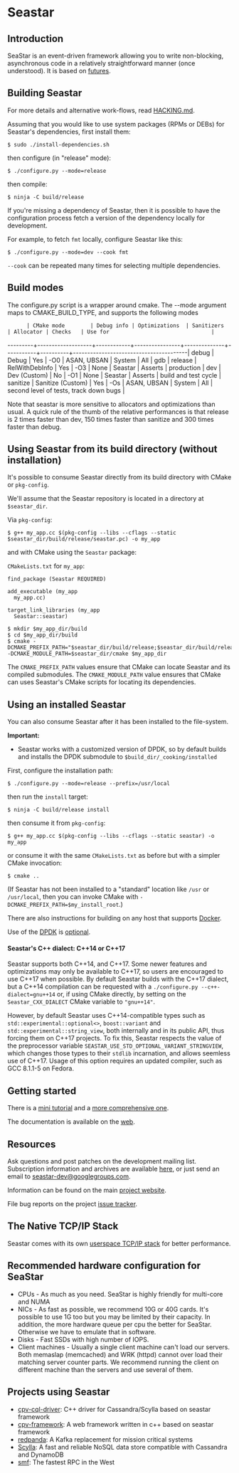Seastar
=======

Introduction
------------

SeaStar is an event-driven framework allowing you to write non-blocking,
asynchronous code in a relatively straightforward manner (once understood).
It is based on [futures](http://en.wikipedia.org/wiki/Futures_and_promises).

Building Seastar
--------------------

For more details and alternative work-flows, read [HACKING.md](./HACKING.md).

Assuming that you would like to use system packages (RPMs or DEBs) for Seastar's dependencies, first install them:

```
$ sudo ./install-dependencies.sh
```

then configure (in "release" mode):

```
$ ./configure.py --mode=release
```
then compile:

```
$ ninja -C build/release
```

If you're missing a dependency of Seastar, then it is possible to have the configuration process fetch a version of the dependency locally for development.

For example, to fetch `fmt` locally, configure Seastar like this:

```
$ ./configure.py --mode=dev --cook fmt
```

`--cook` can be repeated many times for selecting multiple dependencies.


Build modes
----------------------------------------------------------------------------

The configure.py script is a wrapper around cmake. The --mode argument
maps to CMAKE_BUILD_TYPE, and supports the following modes

          | CMake mode        | Debug info | Optimizations  | Sanitizers   | Allocator | Checks   | Use for                                |
 ---------+-------------------+------------+----------------+--------------+-----------+----------+----------------------------------------|
 debug    | Debug             | Yes        | -O0            | ASAN, UBSAN  | System    | All      | gdb                                    |
 release  | RelWithDebInfo    | Yes        | -O3            | None         | Seastar   | Asserts  | production                             |
 dev      | Dev (Custom)      | No         | -O1            | None         | Seastar   | Asserts  | build and test cycle                   |
 sanitize | Sanitize (Custom) | Yes        | -Os            | ASAN, UBSAN  | System    | All      | second level of tests, track down bugs |

Note that seastar is more sensitive to allocators and optimizations than
usual. A quick rule of the thumb of the relative performances is that
release is 2 times faster than dev, 150 times faster than sanitize and
300 times faster than debug.

Using Seastar from its build directory (without installation)
----------------------------------------------------------------------------

It's possible to consume Seastar directly from its build directory with CMake or `pkg-config`.

We'll assume that the Seastar repository is located in a directory at `$seastar_dir`.


Via `pkg-config`:

```
$ g++ my_app.cc $(pkg-config --libs --cflags --static $seastar_dir/build/release/seastar.pc) -o my_app
```

and with CMake using the `Seastar` package:


`CMakeLists.txt` for `my_app`:

```
find_package (Seastar REQUIRED)

add_executable (my_app
  my_app.cc)
  
target_link_libraries (my_app
  Seastar::seastar)
```

```
$ mkdir $my_app_dir/build
$ cd $my_app_dir/build
$ cmake -DCMAKE_PREFIX_PATH="$seastar_dir/build/release;$seastar_dir/build/release/_cooking/installed" -DCMAKE_MODULE_PATH=$seastar_dir/cmake $my_app_dir
```

The `CMAKE_PREFIX_PATH` values ensure that CMake can locate Seastar and its compiled submodules. The `CMAKE_MODULE_PATH` value ensures that CMake can uses Seastar's CMake scripts for locating its dependencies.

Using an installed Seastar
--------------------------------

You can also consume Seastar after it has been installed to the file-system.

**Important:**

- Seastar works with a customized version of DPDK, so by default builds and installs the DPDK submodule to `$build_dir/_cooking/installed`

First, configure the installation path:

```
$ ./configure.py --mode=release --prefix=/usr/local
```

then run the `install` target:

```
$ ninja -C build/release install
```

then consume it from `pkg-config`:

```
$ g++ my_app.cc $(pkg-config --libs --cflags --static seastar) -o my_app
```

or consume it with the same `CMakeLists.txt` as before but with a simpler CMake invocation:

```
$ cmake ..
```

(If Seastar has not been installed to a "standard" location like `/usr` or `/usr/local`, then you can invoke CMake with `-DCMAKE_PREFIX_PATH=$my_install_root`.)

There are also instructions for building on any host that supports [Docker](doc/building-docker.md).

Use of the [DPDK](http://dpdk.org) is [optional](doc/building-dpdk.md).

#### Seastar's C++ dialect: C++14 or C++17

Seastar supports both C++14, and C++17. Some newer features and optimizations
may only be available to C++17, so users are encouraged to use C++17 when
possible. By default Seastar builds with the C++17 dialect, but a C++14
compilation can be requested with a `./configure.py --c++-dialect=gnu++14`
or, if using CMake directly, by setting on the `Seastar_CXX_DIALECT` CMake
variable to `"gnu++14"`.

However, by default Seastar uses C++14-compatible types such as
`std::experimental::optional<>`, `boost::variant` and `std::experimental::string_view`, both internally and in its public
API, thus forcing them on C++17 projects. To fix this, Seastar respects the value of the preprocessor variable
`SEASTAR_USE_STD_OPTIONAL_VARIANT_STRINGVIEW`, which changes those types to their `stdlib` incarnation, and allows
seemless use of C++17. Usage of this option requires an updated compiler, such
as GCC 8.1.1-5 on Fedora.

Getting started
---------------

There is a [mini tutorial](doc/mini-tutorial.md) and a [more comprehensive one](doc/tutorial.md).

The documentation is available on the [web](http://docs.seastar.io/master/index.html).


Resources
---------
Ask questions and post patches on the development mailing list. Subscription
information and archives are available [here](https://groups.google.com/forum/#!forum/seastar-dev),
or just send an email to seastar-dev@googlegroups.com.

Information can be found on the main [project website](http://seastar.io).

File bug reports on the project [issue tracker](https://github.com/scylladb/seastar/issues).

The Native TCP/IP Stack
-----------------------

Seastar comes with its own [userspace TCP/IP stack](doc/native-stack.md) for better performance.

Recommended hardware configuration for SeaStar
----------------------------------------------

* CPUs - As much as you need. SeaStar is highly friendly for multi-core and NUMA
* NICs - As fast as possible, we recommend 10G or 40G cards. It's possible to use
       1G too but you may be limited by their capacity.
       In addition, the more hardware queue per cpu the better for SeaStar.
       Otherwise we have to emulate that in software.
* Disks - Fast SSDs with high number of IOPS.
* Client machines - Usually a single client machine can't load our servers.
       Both memaslap (memcached) and WRK (httpd) cannot over load their matching
       server counter parts. We recommend running the client on different machine
       than the servers and use several of them.

Projects using Seastar
----------------------------------------------

* [cpv-cql-driver](https://github.com/cpv-project/cpv-cql-driver): C++ driver for Cassandra/Scylla based on seastar framework
* [cpv-framework](https://github.com/cpv-project/cpv-framework): A web framework written in c++ based on seastar framework
* [redpanda](https://vectorized.io/): A Kafka replacement for mission critical systems
* [Scylla](https://github.com/scylladb/scylla): A fast and reliable NoSQL data store compatible with Cassandra and DynamoDB
* [smf](https://github.com/smfrpc/smf): The fastest RPC in the West
